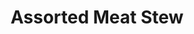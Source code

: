 ---
title: Assorted Meat Stew
description: Assorted meat,pepper, onions, tomatoes,groundnut oil.
featured-image: /uploads/assorted-meat-stew.jpg
theme: Soups
---